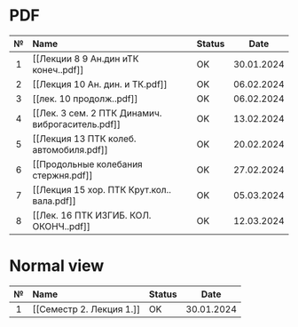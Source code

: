 # PDF

|  №  | Name                                             | Status | Date       |
| :-: | :----------------------------------------------- | ------ | ---------- |
|  1  | [[Лекции 8 9 Ан.дин иТК конеч..pdf]]             | OK     | 30.01.2024 |
|  2  | [[Лекция 10 Ан. дин. и ТК.pdf]]                  | OK     | 06.02.2024 |
|  3  | [[лек. 10 продолж..pdf]]                         | OK     | 06.02.2024 |
|  4  | [[Лек. 3 сем. 2 ПТК Динамич. виброгаситель.pdf]] | OK     | 13.02.2024 |
|  5  | [[Лекция 13 ПТК колеб. автомобиля.pdf]]          | OK     | 20.02.2024 |
|  6  | [[Продольные колебания стержня.pdf]]             | OK     | 27.02.2024 |
|  7  | [[Лекция 15 хор. ПТК Крут.кол.. вала.pdf]]       | OK     | 05.03.2024 |
|  8  | [[Лек. 16 ПТК ИЗГИБ. КОЛ. ОКОНЧ..pdf]]           | OK     | 12.03.2024 |
# Normal view

|  №  | Name                     | Status | Date       |
| :-: | :----------------------- | ------ | ---------- |
|  1  | [[Семестр 2. Лекция 1.]] | OK     | 30.01.2024 |

